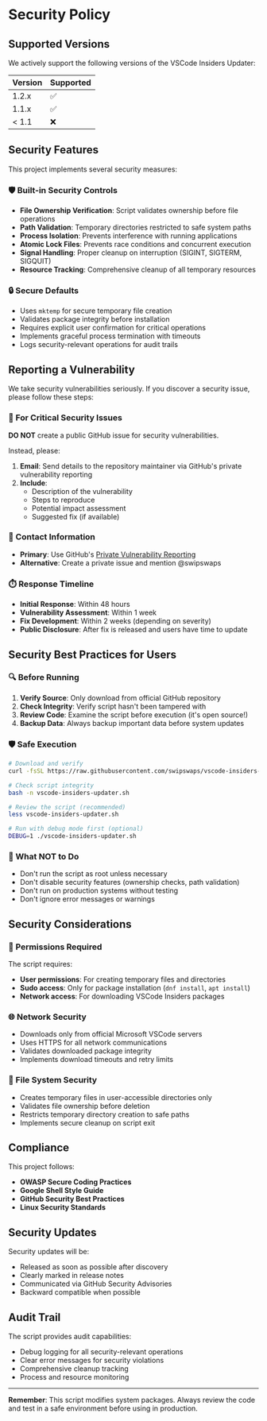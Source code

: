 # Security Policy

## Supported Versions

We actively support the following versions of the VSCode Insiders Updater:

| Version | Supported          |
| ------- | ------------------ |
| 1.2.x   | :white_check_mark: |
| 1.1.x   | :white_check_mark: |
| < 1.1   | :x:                |

## Security Features

This project implements several security measures:

### 🛡️ Built-in Security Controls

- **File Ownership Verification**: Script validates ownership before file operations
- **Path Validation**: Temporary directories restricted to safe system paths
- **Process Isolation**: Prevents interference with running applications
- **Atomic Lock Files**: Prevents race conditions and concurrent execution
- **Signal Handling**: Proper cleanup on interruption (SIGINT, SIGTERM, SIGQUIT)
- **Resource Tracking**: Comprehensive cleanup of all temporary resources

### 🔒 Secure Defaults

- Uses `mktemp` for secure temporary file creation
- Validates package integrity before installation
- Requires explicit user confirmation for critical operations
- Implements graceful process termination with timeouts
- Logs security-relevant operations for audit trails

## Reporting a Vulnerability

We take security vulnerabilities seriously. If you discover a security issue, please follow these steps:

### 🚨 For Critical Security Issues

**DO NOT** create a public GitHub issue for security vulnerabilities.

Instead, please:

1. **Email**: Send details to the repository maintainer via GitHub's private vulnerability reporting
2. **Include**: 
   - Description of the vulnerability
   - Steps to reproduce
   - Potential impact assessment
   - Suggested fix (if available)

### 📧 Contact Information

- **Primary**: Use GitHub's [Private Vulnerability Reporting](https://github.com/swipswaps/vscode-insiders-updater/security/advisories/new)
- **Alternative**: Create a private issue and mention @swipswaps

### ⏱️ Response Timeline

- **Initial Response**: Within 48 hours
- **Vulnerability Assessment**: Within 1 week
- **Fix Development**: Within 2 weeks (depending on severity)
- **Public Disclosure**: After fix is released and users have time to update

## Security Best Practices for Users

### 🔍 Before Running

1. **Verify Source**: Only download from official GitHub repository
2. **Check Integrity**: Verify script hasn't been tampered with
3. **Review Code**: Examine the script before execution (it's open source!)
4. **Backup Data**: Always backup important data before system updates

### 🛡️ Safe Execution

```bash
# Download and verify
curl -fsSL https://raw.githubusercontent.com/swipswaps/vscode-insiders-updater/main/vscode-insiders-updater.sh -o vscode-insiders-updater.sh

# Check script integrity
bash -n vscode-insiders-updater.sh

# Review the script (recommended)
less vscode-insiders-updater.sh

# Run with debug mode first (optional)
DEBUG=1 ./vscode-insiders-updater.sh
```

### 🚫 What NOT to Do

- Don't run the script as root unless necessary
- Don't disable security features (ownership checks, path validation)
- Don't run on production systems without testing
- Don't ignore error messages or warnings

## Security Considerations

### 🔐 Permissions Required

The script requires:
- **User permissions**: For creating temporary files and directories
- **Sudo access**: Only for package installation (`dnf install`, `apt install`)
- **Network access**: For downloading VSCode Insiders packages

### 🌐 Network Security

- Downloads only from official Microsoft VSCode servers
- Uses HTTPS for all network communications
- Validates downloaded package integrity
- Implements download timeouts and retry limits

### 📁 File System Security

- Creates temporary files in user-accessible directories only
- Validates file ownership before deletion
- Restricts temporary directory creation to safe paths
- Implements secure cleanup on script exit

## Compliance

This project follows:

- **OWASP Secure Coding Practices**
- **Google Shell Style Guide**
- **GitHub Security Best Practices**
- **Linux Security Standards**

## Security Updates

Security updates will be:
- Released as soon as possible after discovery
- Clearly marked in release notes
- Communicated via GitHub Security Advisories
- Backward compatible when possible

## Audit Trail

The script provides audit capabilities:
- Debug logging for all security-relevant operations
- Clear error messages for security violations
- Comprehensive cleanup tracking
- Process and resource monitoring

---

**Remember**: This script modifies system packages. Always review the code and test in a safe environment before using in production.
